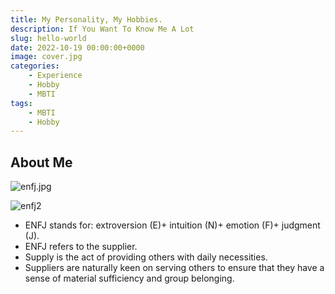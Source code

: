 ```yaml
---
title: My Personality, My Hobbies.
description: If You Want To Know Me A Lot
slug: hello-world
date: 2022-10-19 00:00:00+0000
image: cover.jpg
categories:
    - Experience
    - Hobby
    - MBTI
tags:
    - MBTI
    - Hobby
---
```


## About Me

![enfj.jpg](/enfj.jpg)



![enfj2](https://wx4.sinaimg.cn/mw2000/007jG27Egy1h78ehvs31zj30sb0bvjw8.jpg)

- ENFJ stands for: extroversion (E)+ intuition (N)+ emotion (F)+ judgment (J). 
- ENFJ refers to the supplier.
-  Supply is the act of providing others with daily necessities. 
- Suppliers are naturally keen on serving others to ensure that they have a sense of material sufficiency and group belonging.

